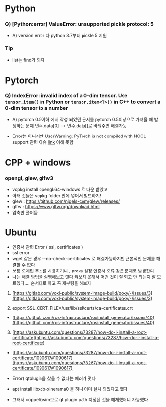 # Python

### Q) [Python:error] ValueError: unsupported pickle protocol: 5
- A) version error 다 python 3.7부터 pickle 5 지원





### Tip
- list는 find가 되지 


# Pytorch
### Q) IndexError: invalid index of a 0-dim tensor. Use `tensor.item()` in Python or `tensor.item<T>()` in C++ to convert a 0-dim tensor to a number
- A) pytorch 0.5이하 에서 작성 되었던 문서를 pytorch 0.5이상으로 가져올 때 발생하는 문제 변수.data[0] --> 변수.data[]로 바꿔주면 해결가능  
  
- Error는 아니지만 UserWarning: PyTorch is not compiled with NCCL support 관련 이슈 [link](https://aigong.tistory.com/188) 이해 못함



# CPP + windows
### opengl, glew, glfw3
- vcpkg install opengl:64-windows 로 다운 받았고
- 아래 것들은 vcpkg folder 안에 넣어서 빌드하기!
- glew : https://github.com/nigels-com/glew/releases/
- glfw : https://www.glfw.org/download.html
- 압축만 풀어둠


# Ubuntu
- 인증서 관련 Error ( ssl, certificates )
- ssl error
- wget 같은 경우 --no-check-certificates 로 해결가능하지만 근본적인 문제를 해결할 수 없다
- 보통 오래된 주소를 사용하거나 , proxy 설정 인증서 오류 같은 문제로 발생한다
- 나는 해결 방법을 실행해보고 껏다 켜보지 못해서 어떤 것이 잘 되고 안 되는지 잘 모르겠다.... 순서대로 하고 꼭 재부팅을 해보자
1. [https://gitlab.com/voxl-public/system-image-build/poky/-/issues/3](https://gitlab.com/voxl-public/system-image-build/poky/-/issues/3)

2. export SSL_CERT_FILE=/usr/lib/ssl/certs/ca-certificates.crt

- [https://github.com/ros-infrastructure/rosinstall_generator/issues/40](https://github.com/ros-infrastructure/rosinstall_generator/issues/40)

3. [https://askubuntu.com/questions/73287/how-do-i-install-a-root-certificate](https://askubuntu.com/questions/73287/how-do-i-install-a-root-certificate)

- [https://askubuntu.com/questions/73287/how-do-i-install-a-root-certificate/1090617#1090617](https://askubuntu.com/questions/73287/how-do-i-install-a-root-certificate/1090617#1090617)



- Error) qtplugin을 찾을 수 없다는 에러가 떳다
- apt install libxcb-xinerama0 을 하니 이미 설치 되있다고 했다
- 그래서 coppeliasim으로 qt plugin path 지정된 것을 해제했더니 가능했다
